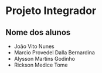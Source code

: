 # Projeto Integrador

## Nome dos alunos
* João Vito Nunes
* Marcio Provedel Dalla Bernardina
* Alysson Martins Godinho
* Rickson Medice Tome
